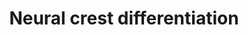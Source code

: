 ---
annotations:
- id: PW:0000004
  parent: regulatory pathway
  type: Pathway Ontology
  value: regulatory pathway
- id: CL:0000029
  parent: animal cell
  type: Cell Type Ontology
  value: neural crest derived neuron
- id: CL:0000008
  parent: native cell
  type: Cell Type Ontology
  value: migratory cranial neural crest cell
authors:
- Nsalomonis
- Khanspers
- MaintBot
- Zari
- Egonw
- Eweitz
citedin:
- link: PMC9222608
  title: Fish as Model Systems to Study Epigenetic Drivers in Human Self-Domestication
    and Neurodevelopmental Cognitive Disorders (2022)
- link: PMC6117012
  title: A proteomic signature that reflects pancreatic beta-cell function (2018)
- link: 10.1080/15622975.2023.2281514
  title: Interactive neuroinflammation pathways and transcriptomics-based identification
    of drugs and chemical compounds for schizophrenia (2023)
- link: 10.1016/j.tiv.2016.03.009
  title: MicroRNAs as potential biomarkers for doxorubicin-induced cardiotoxicity
communities:
- ONTOX
description: 'Gene regulatory network model of cranial neural crest cell (CNCC) development,
  adaped from PMID: 19575671. Most interactions in the model are proposed to regulate
  transcription of core factors involved involved in neural crest and downstream progenitor
  specification. Transcriptional regulation arrows are proposed to promote transcription,
  unless a graphical T-bar is present at the end of the arrow (commented to be inhibitors
  of transcriptional regulation). Additional gene information was obtained from http://www.ncbi.nlm.nih.gov/books/NBK53143  When
  citing this pathway, please reference the source publication (PMID: 19575671).  Proteins
  on this pathway have targeted assays available via the [https://assays.cancer.gov/available_assays?wp_id=WP2064
  CPTAC Assay Portal]'
last-edited: 2021-05-18
ndex: e2ffcc26-8b63-11eb-9e72-0ac135e8bacf
organisms:
- Homo sapiens
redirect_from:
- /index.php/Pathway:WP2064
- /instance/WP2064
- /instance/WP2064_r117162
revision: r117162
schema-jsonld:
- '@context': https://schema.org/
  '@id': https://wikipathways.github.io/pathways/WP2064.html
  '@type': Dataset
  creator:
    '@type': Organization
    name: WikiPathways
  description: 'Gene regulatory network model of cranial neural crest cell (CNCC)
    development, adaped from PMID: 19575671. Most interactions in the model are proposed
    to regulate transcription of core factors involved involved in neural crest and
    downstream progenitor specification. Transcriptional regulation arrows are proposed
    to promote transcription, unless a graphical T-bar is present at the end of the
    arrow (commented to be inhibitors of transcriptional regulation). Additional gene
    information was obtained from http://www.ncbi.nlm.nih.gov/books/NBK53143  When
    citing this pathway, please reference the source publication (PMID: 19575671).  Proteins
    on this pathway have targeted assays available via the [https://assays.cancer.gov/available_assays?wp_id=WP2064
    CPTAC Assay Portal]'
  keywords:
  - ASCL1
  - AXIN1
  - AXIN2
  - BMP4
  - BMP7
  - CDH1
  - CDH2
  - CDH6
  - CDH7
  - COL11A2
  - COL2A1
  - CTBP2
  - CTNNB1
  - DCT
  - DLL1
  - DLL3
  - DLL4
  - DLX5
  - DMBX1
  - DVL1
  - DVL2
  - DVL3
  - ETS1
  - FGF19
  - FGF2
  - FGF8
  - FGFR1
  - FGFR2
  - FGFR3
  - FOXD3
  - FZD3
  - GBX2
  - GFAP
  - GJB1
  - GSK3B
  - HAND1
  - HDAC1
  - HDAC10
  - HDAC11
  - HDAC2
  - HDAC3
  - HDAC4
  - HDAC5
  - HDAC6
  - HDAC7
  - HDAC8
  - HDAC9
  - HES1
  - HES5
  - HEY2
  - HOXA1
  - HOXB1
  - ID1
  - ISL1
  - ITGB1
  - LHX1
  - LHX2
  - LHX5
  - MBP
  - MIA
  - MITF
  - MPZ
  - MSX1
  - MSX2
  - MYB
  - MYC
  - NEUROG1
  - NFKB1
  - NFKB2
  - NOTCH1
  - NOTCH2
  - NOTCH3
  - NOTCH4
  - OLIG1
  - OLIG2
  - OLIG3
  - PAX3
  - PAX7
  - PHOX2B
  - PMP22
  - PRTG
  - RBPJ
  - RHOB
  - SMAD1
  - SNAI1
  - SNAI2
  - SOX10
  - SOX5
  - SOX9
  - TBX6
  - TCF4
  - TCF7L1
  - TFAP2A
  - TFAP2B
  - TLX2
  - TWIST1
  - WNT1
  - WNT3A
  - WNT8A
  - ZIC1
  - ZIC5
  license: CC0
  name: Neural crest differentiation
seo: CreativeWork
title: Neural crest differentiation
wpid: WP2064
---
